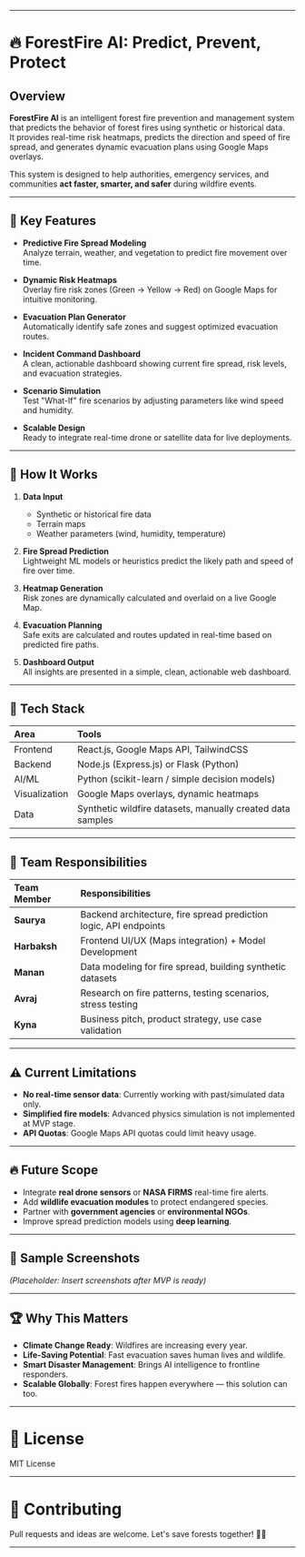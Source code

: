 
---

# 🔥 ForestFire AI: Predict, Prevent, Protect

## Overview

**ForestFire AI** is an intelligent forest fire prevention and management system that predicts the behavior of forest fires using synthetic or historical data.  
It provides real-time risk heatmaps, predicts the direction and speed of fire spread, and generates dynamic evacuation plans using Google Maps overlays.

This system is designed to help authorities, emergency services, and communities **act faster, smarter, and safer** during wildfire events.

---

## 🌟 Key Features

- **Predictive Fire Spread Modeling**  
  Analyze terrain, weather, and vegetation to predict fire movement over time.

- **Dynamic Risk Heatmaps**  
  Overlay fire risk zones (Green → Yellow → Red) on Google Maps for intuitive monitoring.

- **Evacuation Plan Generator**  
  Automatically identify safe zones and suggest optimized evacuation routes.

- **Incident Command Dashboard**  
  A clean, actionable dashboard showing current fire spread, risk levels, and evacuation strategies.

- **Scenario Simulation**  
  Test "What-If" fire scenarios by adjusting parameters like wind speed and humidity.

- **Scalable Design**  
  Ready to integrate real-time drone or satellite data for live deployments.

---

## 🚀 How It Works

1. **Data Input**  
   - Synthetic or historical fire data
   - Terrain maps
   - Weather parameters (wind, humidity, temperature)

2. **Fire Spread Prediction**  
   Lightweight ML models or heuristics predict the likely path and speed of fire over time.

3. **Heatmap Generation**  
   Risk zones are dynamically calculated and overlaid on a live Google Map.

4. **Evacuation Planning**  
   Safe exits are calculated and routes updated in real-time based on predicted fire paths.

5. **Dashboard Output**  
   All insights are presented in a simple, clean, actionable web dashboard.

---

## 🧠 Tech Stack

| Area | Tools |
|:-----|:------|
| Frontend | React.js, Google Maps API, TailwindCSS |
| Backend | Node.js (Express.js) or Flask (Python) |
| AI/ML | Python (scikit-learn / simple decision models) |
| Visualization | Google Maps overlays, dynamic heatmaps |
| Data | Synthetic wildfire datasets, manually created data samples |

---

## 👥 Team Responsibilities

| Team Member | Responsibilities |
|:------------|:------------------|
| **Saurya** | Backend architecture, fire spread prediction logic, API endpoints |
| **Harbaksh** | Frontend UI/UX (Maps integration) + Model Development |
| **Manan** | Data modeling for fire spread, building synthetic datasets |
| **Avraj** | Research on fire patterns, testing scenarios, stress testing |
| **Kyna** | Business pitch, product strategy, use case validation |

---

## ⚠️ Current Limitations

- **No real-time sensor data**: Currently working with past/simulated data only.
- **Simplified fire models**: Advanced physics simulation is not implemented at MVP stage.
- **API Quotas**: Google Maps API quotas could limit heavy usage.

---

## 🔥 Future Scope

- Integrate **real drone sensors** or **NASA FIRMS** real-time fire alerts.
- Add **wildlife evacuation modules** to protect endangered species.
- Partner with **government agencies** or **environmental NGOs**.
- Improve spread prediction models using **deep learning**.

---

## 📸 Sample Screenshots
*(Placeholder: Insert screenshots after MVP is ready)*

---

## 🏆 Why This Matters

- **Climate Change Ready**: Wildfires are increasing every year.
- **Life-Saving Potential**: Fast evacuation saves human lives and wildlife.
- **Smart Disaster Management**: Brings AI intelligence to frontline responders.
- **Scalable Globally**: Forest fires happen everywhere — this solution can too.

---

# 🔗 License
MIT License

---

# 🙌 Contributing
Pull requests and ideas are welcome. Let's save forests together! 🌳🔥

---

